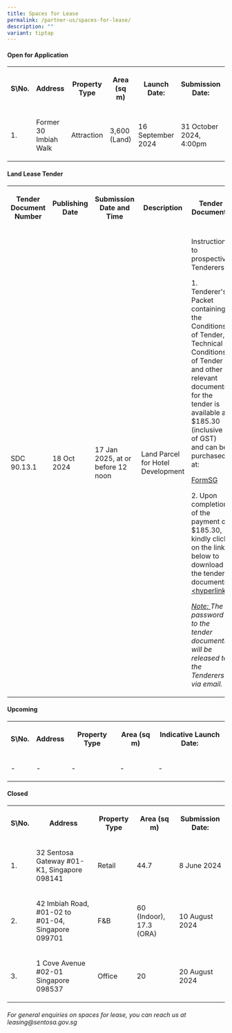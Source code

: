 ```yaml
---
title: Spaces for Lease
permalink: /partner-us/spaces-for-lease/
description: ""
variant: tiptap
---
```

<h4><strong>Open for Application</strong></h4>
<table style="minWidth: 200px">
<colgroup>
<col>
<col>
<col>
<col>
<col>
<col>
<col>
<col>
</colgroup>
<tbody>
<tr>
<th rowspan="1" colspan="1">
<p>S\No.</p>
</th>
<th rowspan="1" colspan="1">
<p>Address</p>
</th>
<th rowspan="1" colspan="1">
<p>Property Type</p>
</th>
<th rowspan="1" colspan="1">
<p>Area (sq m)</p>
</th>
<th rowspan="1" colspan="1">
<p>Launch Date:</p>
</th>
<th rowspan="1" colspan="1">
<p>Submission Date:</p>
</th>
<th rowspan="1" colspan="1">
<p>Site Showround</p>
</th>
<th rowspan="1" colspan="1">
<p>Request for information</p>
</th>
</tr>
<tr>
<td rowspan="1" colspan="1">
<p>1.</p>
</td>
<td rowspan="1" colspan="1">
<p>Former 30 Imbiah Walk</p>
</td>
<td rowspan="1" colspan="1">
<p>Attraction</p>
</td>
<td rowspan="1" colspan="1">
<p>3,600 (Land)</p>
</td>
<td rowspan="1" colspan="1">
<p>16 September 2024</p>
</td>
<td rowspan="1" colspan="1">
<p>31 October 2024, 4:00pm</p>
</td>
<td rowspan="1" colspan="1">
<p>2 October 2024, 10:30am</p>
</td>
<td rowspan="1" colspan="1">
<p><a href="https://go.gov.sg/30imbiahwalk" rel="noopener nofollow" target="_blank">Register interest here</a>
</p>
</td>
</tr>
</tbody>
</table>
<p></p>
<h4><strong>Land Lease Tender</strong></h4>
<table style="minWidth: 125px">
<colgroup>
<col>
<col>
<col>
<col>
<col>
</colgroup>
<tbody>
<tr>
<th rowspan="1" colspan="1">
<p><strong>Tender Document Number</strong>
</p>
</th>
<th rowspan="1" colspan="1">
<p>Publishing Date</p>
</th>
<th rowspan="1" colspan="1">
<p>Submission Date and Time</p>
</th>
<th rowspan="1" colspan="1">
<p>Description</p>
</th>
<th rowspan="1" colspan="1">
<p><strong>Tender Documents</strong>
</p>
</th>
</tr>
<tr>
<td rowspan="1" colspan="1">
<p>SDC 90.13.1</p>
</td>
<td rowspan="1" colspan="1">
<p>18 Oct 2024</p>
</td>
<td rowspan="1" colspan="1">
<p>17 Jan 2025, at or before 12 noon</p>
</td>
<td rowspan="1" colspan="1">
<p>Land Parcel for Hotel Development</p>
</td>
<td rowspan="1" colspan="1">
<p>Instructions to prospective Tenderers:</p>
<p>1. Tenderer's Packet containing the Conditions of Tender, Technical Conditions
of Tender and other relevant documents for the tender is available at $185.30
(inclusive of GST) and can be purchased at:</p>
<p><a href="https://form.gov.sg/66e293bd79efd0b15ac84096" rel="noopener nofollow" target="_blank">FormSG</a>
</p>
<p>2. Upon completion of the payment of $185.30, kindly click on the link
below to download the tender documents.<u>&lt;hyperlink&gt;</u>
</p>
<p></p>
<p><em><u>Note: </u>The password to the tender documents will be released to the Tenderers via email.</em>
</p>
</td>
</tr>
</tbody>
</table>
<h4><strong>Upcoming</strong></h4>
<table style="minWidth: 125px">
<colgroup>
<col>
<col>
<col>
<col>
<col>
</colgroup>
<tbody>
<tr>
<th rowspan="1" colspan="1">
<p>S\No.</p>
</th>
<th rowspan="1" colspan="1">
<p>Address</p>
</th>
<th rowspan="1" colspan="1">
<p>Property Type</p>
</th>
<th rowspan="1" colspan="1">
<p>Area (sq m)</p>
</th>
<th rowspan="1" colspan="1">
<p>Indicative Launch Date:</p>
</th>
</tr>
<tr>
<td rowspan="1" colspan="1">
<p>-</p>
</td>
<td rowspan="1" colspan="1">
<p>-</p>
</td>
<td rowspan="1" colspan="1">
<p>-</p>
</td>
<td rowspan="1" colspan="1">
<p>-</p>
</td>
<td rowspan="1" colspan="1">
<p>-</p>
</td>
</tr>
</tbody>
</table>
<h4><strong>Closed</strong></h4>
<table style="minWidth: 125px">
<colgroup>
<col>
<col>
<col>
<col>
<col>
</colgroup>
<tbody>
<tr>
<th rowspan="1" colspan="1">
<p>S\No.</p>
</th>
<th rowspan="1" colspan="1">
<p>Address</p>
</th>
<th rowspan="1" colspan="1">
<p>Property Type</p>
</th>
<th rowspan="1" colspan="1">
<p>Area (sq m)</p>
</th>
<th rowspan="1" colspan="1">
<p>Submission Date:</p>
</th>
</tr>
<tr>
<td rowspan="1" colspan="1">
<p>1.</p>
</td>
<td rowspan="1" colspan="1">
<p>32 Sentosa Gateway #01-K1, Singapore 098141</p>
</td>
<td rowspan="1" colspan="1">
<p>Retail</p>
</td>
<td rowspan="1" colspan="1">
<p>44.7</p>
</td>
<td rowspan="1" colspan="1">
<p>8 June 2024</p>
</td>
</tr>
<tr>
<td rowspan="1" colspan="1">
<p>2.</p>
</td>
<td rowspan="1" colspan="1">
<p>42 Imbiah Road, #01-02 to #01-04, Singapore 099701</p>
</td>
<td rowspan="1" colspan="1">
<p>F&amp;B</p>
</td>
<td rowspan="1" colspan="1">
<p>60 (Indoor), 17.3 (ORA)</p>
</td>
<td rowspan="1" colspan="1">
<p>10 August 2024</p>
</td>
</tr>
<tr>
<td rowspan="1" colspan="1">
<p>3.</p>
</td>
<td rowspan="1" colspan="1">
<p>1 Cove Avenue #02-01 Singapore 098537</p>
</td>
<td rowspan="1" colspan="1">
<p>Office</p>
</td>
<td rowspan="1" colspan="1">
<p>20</p>
</td>
<td rowspan="1" colspan="1">
<p>20 August 2024</p>
</td>
</tr>
</tbody>
</table>
<h6>For general enquiries on spaces for lease, you can reach us at leasing@sentosa.gov.sg</h6>
<p></p>